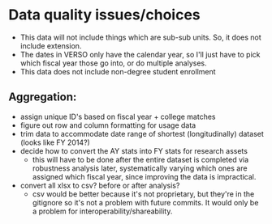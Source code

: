 # Data quality issues/choices
- This data will not include things which are sub-sub units. So, it does not include extension.
- The dates in VERSO only have the calendar year, so I'll just have to pick which fiscal year those go into, or do multiple analyses.
- This data does not include non-degree student enrollment

## Aggregation:
- assign unique ID's based on fiscal year + college matches
- figure out row and column formatting for usage data
- trim data to accommodate date range of shortest (longitudinally) dataset (looks like FY 2014?)
- decide how to convert the AY stats into FY stats for research assets
    - this will have to be done after the entire dataset is completed via robustness analysis later, systematically varying which ones are assigned which fiscal year, since improving the data is impractical.
- convert all xlsx to csv? before or after analysis?
    - csv would be better because it's not proprietary, but they're in the gitignore so it's not a problem with future commits. It would only be a problem for interoperability/shareability.

